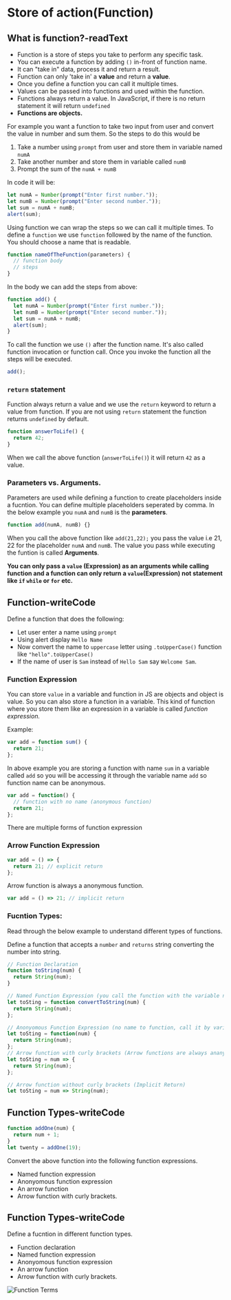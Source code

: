 # Store of action(Function)

## What is function?-readText

- Function is a store of steps you take to perform any specific task.
- You can execute a function by adding `()` in-front of function name.
- It can "take in" data, process it and return a result.
- Function can only 'take in' a **value** and return a **value**.
- Once you define a function you can call it multiple times.
- Values can be passed into functions and used within the function.
- Functions always return a value. In JavaScript, if there is no return statement it will return `undefined`
- **Functions are objects.**

For example you want a function to take two input from user and convert the value in number and sum them. So the steps to do this would be

1. Take a number using `prompt` from user and store them in variable named `numA`
2. Take another number and store them in variable called `numB`
3. Prompt the sum of the `numA + numB`

In code it will be:

```js
let numA = Number(prompt("Enter first number."));
let numB = Number(prompt("Enter second number."));
let sum = numA + numB;
alert(sum);
```

Using function we can wrap the steps so we can call it multiple times. To define a `function` we use `function` followed by the name of the function. You should choose a name that is readable.

```js
function nameOfTheFunction(parameters) {
  // function body
  // steps
}
```

In the body we can add the steps from above:

```js
function add() {
  let numA = Number(prompt("Enter first number."));
  let numB = Number(prompt("Enter second number."));
  let sum = numA + numB;
  alert(sum);
}
```

To call the function we use `()` after the function name. It's also called function invocation or function call. Once you invoke the function all the steps will be executed.

```js
add();
```

### `return` statement

Function always return a value and we use the `return` keyword to return a value from function. If you are not using `return` statement the function returns `undefined` by default.

```js
function answerToLife() {
  return 42;
}
```

When we call the above function (`answerToLife()`) it will return `42` as a value.

### Parameters vs. Arguments.

Parameters are used while defining a function to create placeholders inside a fucntion. You can define multiple placeholders seperated by comma. In the below example you `numA` and `numB` is the **parameters**.

```js
function add(numA, numB) {}
```

When you call the above function like `add(21,22);` you pass the value i.e 21, 22 for the placeholder `numA` and `numB`. The value you pass while executing the funtion is called **Arguments**.

**You can only pass a `value` (Expression) as an arguments while calling function and a function can only return a `value`(Expression) not statement like `if` `while` or `for` etc.**

## Function-writeCode

Define a function that does the following:

- Let user enter a name using `prompt`
- Using alert display `Hello Name`
- Now convert the name to `uppercase` letter using `.toUpperCase()` function like `"hello".toUpperCase()`
- If the name of user is `Sam` instead of `Hello Sam` say `Welcome Sam`.

### Function Expression

You can store `value` in a variable and function in JS are objects and object is value. So you can also store a function in a variable. This kind of function where you store them like an expression in a variable is called _function expression._

Example:

```js
var add = function sum() {
  return 21;
};
```

In above example you are storing a function with name `sum` in a variable called `add` so you will be accessing it through the variable name `add` so function name can be anonymous.

```js
var add = function() {
  // function with no name (anonymous function)
  return 21;
};
```

There are multiple forms of function expression

### Arrow Function Expression

```js
var add = () => {
  return 21; // explicit return
};
```

Arrow function is always a anonymous function.

```js
var add = () => 21; // implicit return
```

### Fucntion Types:

Read through the below example to understand different types of functions.

Define a function that accepts a `number` and `returns` string converting the number into string.

```js
// Function Declaration
function toString(num) {
  return String(num);
}

// Named Function Expression (you call the function with the variable name not function name)
let toSting = function convertToString(num) {
  return String(num);
};

// Anonyomous Function Expression (no name to function, call it by variable name)
let toSting = function(num) {
  return String(num);
};
// Arrow function with curly brackets (Arrow functions are always ananyomous)
let toSting = num => {
  return String(num);
};

// Arrow function without curly brackets (Implicit Return)
let toSting = num => String(num);
```

## Function Types-writeCode

```js
function addOne(num) {
  return num + 1;
}
let twenty = addOne(19);
```

Convert the above function into the following function expressions.

- Named function expression
- Anonyomous function expression
- An arrow function
- Arrow function with curly brackets.

## Function Types-writeCode

Define a fucntion in different function types.

- Function declaration
- Named function expression
- Anonyomous function expression
- An arrow function
- Arrow function with curly brackets.

![Function Terms](https://github.com/AltCampus/js_function/blob/master/assets/function.jpg)
